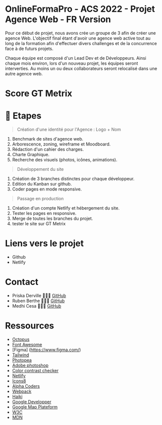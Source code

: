 # OnlineFormaPro - ACS 2022 - Projet Agence Web - FR Version

Pour ce début de projet, nous avons crée un groupe de 3 afin de créer une agence Web. L'objectif final étant d'avoir une agence web active tout au long de la formation afin d'effectuer divers challenges et de la concurrence face à de futurs projets. 

Chaque équipe est composé d'un Lead Dev et de Développeurs. Ainsi chaque mois environ, lors d'un nouveau projet, les équipes seront interverties. Au moins un ou deux collaborateurs seront relocalisé dans une autre agence web. 

# Score GT Metrix



# 📝 Etapes

> Création d'une identité pour l'Agence : Logo + Nom

1. Benchmark de sites d'agence web.
2. Arborescence, zoning, wireframe et Moodboard.
3. Rédaction d'un cahier des charges.
4. Charte Graphique.
5. Recherche des visuels (photos, icônes, animations).

> Développement du site

1. Création de 3 branches distinctes pour chaque développeur.
2. Edition du Kanban sur github.
3. Coder pages en mode responsive.

> Passage en production

1. Création d'un compte Netlify et hébergement du site.
2. Tester les pages en responsive.
3. Merge de toutes les branches du projet.
4. tester le site sur GT Metrix


# Liens vers le projet

- Github
- Netlify 

# Contact

- Priska Derville 👩🏾‍💻  [GitHub](https://github.com/PriskaSama)
- Ruben Berthe    👨🏽‍💻  [GitHub](https://github.com/Rube3n)
- Medhi Cesa      👨🏻‍💻  [GitHub](https://github.com/JSTKode)


# Ressources

- [Octopus](https://octopus.do/)
- [Font Awesome](https://fontawesome.com/)
- [Figma] (https://www.figma.com/)
- [Tailwind](https://tailwindcss.com/)
- [Photopea](https://www.photopea.com/)
- [Adobe photoshop](https://www.adobe.com/fr/products/photoshop/landpb.html?gclid=CjwKCAjwx7GYBhB7EiwA0d8oe-hjdZeFhreO9CwDTbjcN-oc4YgMe5LtJ9VcswM678LAVxK1KGHXxhoC2WUQAvD_BwE&mv=search&mv=search&sdid=GVTYXZY8&ef_id=CjwKCAjwx7GYBhB7EiwA0d8oe-hjdZeFhreO9CwDTbjcN-oc4YgMe5LtJ9VcswM678LAVxK1KGHXxhoC2WUQAvD_BwE:G:s&s_kwcid=AL!3085!3!592020161475!e!!g!!adobe%20photoshop!16832736920!134990730466)
- [Color contrast checker](https://coolors.co/contrast-checker/112a46-acc8e5)
- [Netlify](https://www.netlify.com/)
- [Icons8](https://icons8.com/illustrations)
- [Alpha Coders](https://alphacoders.com/)
- [Webpack](https://webpack.js.org/)
- [Haiki](https://app.haikei.app/)
- [Google Developper](https://developers.google.com/)
- [Google Map Plateform](https://mapsplatform.google.com/intl/fr/)
- [W3C](https://www.w3.org/)
- [MDN](https://developer.mozilla.org/fr/)

